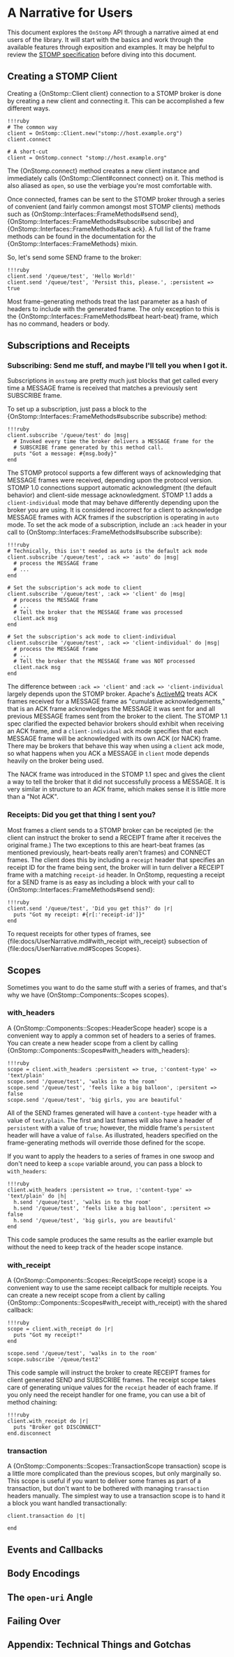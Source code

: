 # A Narrative for Users

This document explores the `OnStomp` API through a narrative aimed at end
users of the library.  It will start with the basics and work through the
available features through exposition and examples. It may be helpful to
review the [STOMP specification](http://stomp.github.com/index.html) before
diving into this document.

## Creating a STOMP Client

Creating a {OnStomp::Client client} connection to a STOMP broker is done
by creating a new client and connecting it. This can be accomplished a few
different ways.

    !!!ruby
    # The common way
    client = OnStomp::Client.new("stomp://host.example.org")
    client.connect
    
    # A short-cut
    client = OnStomp.connect "stomp://host.example.org"
    
The {OnStomp.connect} method creates a new client instance and immediately
calls {OnStomp::Client#connect connect} on it. This method is also aliased as
`open`, so use the verbiage you're most comfortable with.

Once connected, frames can be sent to the STOMP broker through a series of
convenient (and fairly common amongst most STOMP clients) methods such as
{OnStomp::Interfaces::FrameMethods#send send},
{OnStomp::Interfaces::FrameMethods#subscribe subscribe} and 
{OnStomp::Interfaces::FrameMethods#ack ack}. A full list of the frame methods can
be found in the documentation for the {OnStomp::Interfaces::FrameMethods}
mixin.

So, let's send some SEND frame to the broker:

    !!!ruby
    client.send '/queue/test', 'Hello World!'
    client.send '/queue/test', 'Persist this, please.', :persistent => true
    
Most frame-generating methods treat the last parameter as a hash of headers
to include with the generated frame. The only exception to this is the
{OnStomp::Interfaces::FrameMethods#beat heart-beat} frame, which has no
command, headers or body.

## Subscriptions and Receipts

### Subscribing: Send me stuff, and maybe I'll tell you when I got it.

Subscriptions in `onstomp` are pretty much just blocks that get called every
time a MESSAGE frame is received that matches a previously sent SUBSCRIBE frame.

To set up a subscription, just pass a block to the
{OnStomp::Interfaces::FrameMethods#subscribe subscribe} method:

    !!!ruby
    client.subscribe '/queue/test' do |msg|
      # Invoked every time the broker delivers a MESSAGE frame for the
      # SUBSCRIBE frame generated by this method call.
      puts "Got a message: #{msg.body}"
    end
    
The STOMP protocol supports a few different ways of acknowledging that MESSAGE
frames were received, depending upon the protocol version. STOMP 1.0
connections support automatic acknowledgment (the default behavior) and
client-side message acknowledgment.  STOMP 1.1 adds a `client-individual` mode
that may behave differently depending upon the broker you are using.  It is
considered incorrect for a client to acknowledge MESSAGE frames with ACK
frames if the subscription is operating in `auto` mode. To set the ack mode
of a subscription, include an `:ack` header in your call to
{OnStomp::Interfaces::FrameMethods#subscribe subscribe}:

    !!!ruby
    # Technically, this isn't needed as auto is the default ack mode
    client.subscribe '/queue/test', :ack => 'auto' do |msg|
      # process the MESSAGE frame
      # ...
    end
    
    # Set the subscription's ack mode to client
    client.subscribe '/queue/test', :ack => 'client' do |msg|
      # process the MESSAGE frame
      # ...
      # Tell the broker that the MESSAGE frame was processed
      client.ack msg
    end
    
    # Set the subscription's ack mode to client-individual
    client.subscribe '/queue/test', :ack => 'client-individual' do |msg|
      # process the MESSAGE frame
      # ...
      # Tell the broker that the MESSAGE frame was NOT processed
      client.nack msg
    end
    
The difference between `:ack => 'client'` and `:ack => 'client-individual`
largely depends upon the STOMP broker. Apache's [ActiveMQ](http://activemq.apache.org/)
treats ACK frames received for a MESSAGE frame as "cumulative acknowledgements,"
that is an ACK frame acknowledges the MESSAGE it was sent for and all previous
MESSAGE frames sent from the broker to the client.  The STOMP 1.1 spec
clarified the expected behavior brokers should exhibit when receiving an ACK
frame, and a `client-individual` ack mode specifies that each MESSAGE frame
will be acknowledged with its own ACK (or NACK) frame. There may be brokers
that behave this way when using a `client` ack mode, so what happens when
you ACK a MESSAGE in `client` mode depends heavily on the broker being used.

The NACK frame was introduced in the STOMP 1.1 spec and gives the client a
way to tell the broker that it did not successfully process a MESSAGE. It is
very similar in structure to an ACK frame, which makes sense it is little
more than a "Not ACK".

### Receipts: Did you get that thing I sent you?

Most frames a client sends to a STOMP broker can be receipted (ie: the
client can instruct the broker to send a RECEIPT frame after it receives
the original frame.) The two exceptions to this are heart-beat frames (as
mentioned previously, heart-beats really aren't frames) and CONNECT
frames.  The client does this by including a `receipt` header that specifies
an receipt ID for the frame being sent, the broker will in turn deliver a
RECEIPT frame with a matching `receipt-id` header. In OnStomp, requesting a
receipt for a SEND frame is as easy as including a block with your call to
{OnStomp::Interfaces::FrameMethods#send send}:

    !!!ruby
    client.send '/queue/test', 'Did you get this?' do |r|
      puts "Got my receipt: #{r[:'receipt-id']}"
    end
    
To request receipts for other types of frames, see
{file:docs/UserNarrative.md#with\_receipt with\_receipt} subsection of
{file:docs/UserNarrative.md#Scopes Scopes}.

## Scopes

Sometimes you want to do the same stuff with a series of frames, and that's
why we have {OnStomp::Components::Scopes scopes}.

### with_headers

A {OnStomp::Components::Scopes::HeaderScope header} scope is a convenient way to
apply a common set of headers to a series of frames. You can create a new
header scope from a client by calling
{OnStomp::Components::Scopes#with\_headers with\_headers}:

    !!!ruby
    scope = client.with_headers :persistent => true, :'content-type' => 'text/plain'
    scope.send '/queue/test', 'walks in to the room'
    scope.send '/queue/test', 'feels like a big balloon', :persitent => false
    scope.send '/queue/test', 'big girls, you are beautiful'
    
All of the SEND frames generated will have a `content-type` header with a value
of `text/plain`. The first and last frames will also have a header of
`persistent` with a value of `true`; however, the middle frame's `persistent`
header will have a value of `false`. As illustrated, headers specified on
the frame-generating methods will override those defined for the scope.

If you want to apply the headers to a series of frames in one swoop and don't
need to keep a `scope` variable around, you can pass a block to `with_headers`:

    !!!ruby
    client.with_headers :persistent => true, :'content-type' => 'text/plain' do |h|
      h.send '/queue/test', 'walks in to the room'
      h.send '/queue/test', 'feels like a big balloon', :persitent => false
      h.send '/queue/test', 'big girls, you are beautiful'
    end
    
This code sample produces the same results as the earlier example but without
the need to keep track of the header scope instance.

### with_receipt

A {OnStomp::Components::Scopes::ReceiptScope receipt} scope is a convenient way
to use the same receipt callback for multiple receipts. You can create a new
receipt scope from a client by calling
{OnStomp::Components::Scopes#with\_receipt with\_receipt} with the shared
callback:
    
    !!!ruby
    scope = client.with_receipt do |r|
      puts "Got my receipt!"
    end
    
    scope.send '/queue/test', 'walks in to the room'
    scope.subscribe '/queue/test2'
    
This code sample will instruct the broker to create RECEIPT frames for client
generated SEND and SUBSCRIBE frames. The receipt scope takes care of generating
unique values for the `receipt` header of each frame. If you only need the
receipt handler for one frame, you can use a bit of method chaining:

    !!!ruby
    client.with_receipt do |r|
      puts "Broker got DISCONNECT"
    end.disconnect
    
### transaction

A {OnStomp::Components::Scopes::TransactionScope transaction} scope is a little
more complicated than the previous scopes, but only marginally so. This scope
is useful if you want to deliver some frames as part of a transaction, but
don't want to be bothered with managing `transaction` headers manually.
The simplest way to use a transaction scope is to hand it a block you want
handled transactionally:

    client.transaction do |t|
      
    end

## Events and Callbacks

## Body Encodings

## The `open-uri` Angle

## Failing Over

## Appendix: Technical Things and Gotchas
